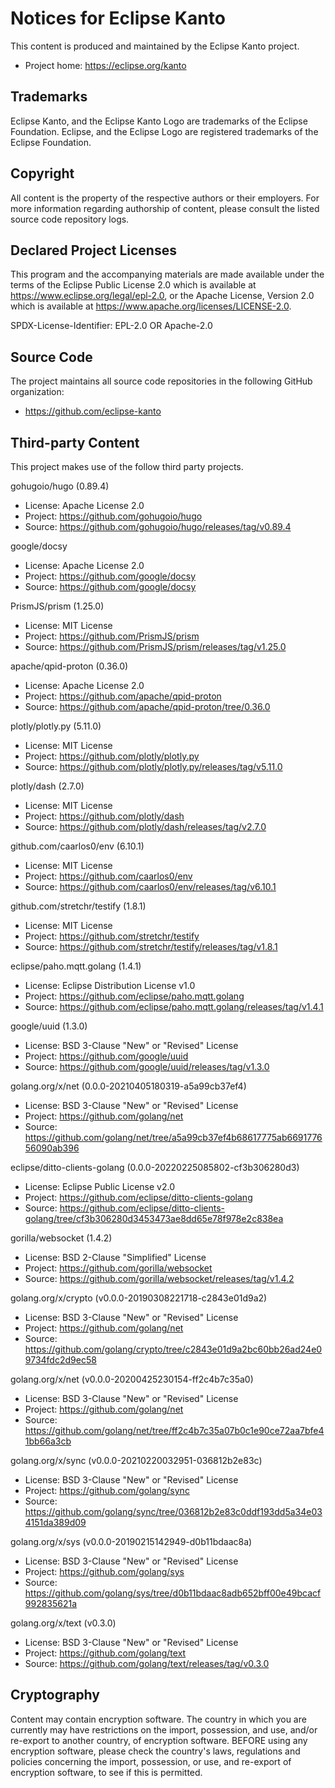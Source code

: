 # Notices for Eclipse Kanto

This content is produced and maintained by the Eclipse Kanto project.

* Project home: https://eclipse.org/kanto

## Trademarks

Eclipse Kanto, and the Eclipse Kanto Logo are trademarks of the Eclipse Foundation.
Eclipse, and the Eclipse Logo are registered trademarks of the Eclipse Foundation.

## Copyright

All content is the property of the respective authors or their employers.
For more information regarding authorship of content, please consult the
listed source code repository logs.

## Declared Project Licenses

This program and the accompanying materials are made available under the terms
of the Eclipse Public License 2.0 which is available at
https://www.eclipse.org/legal/epl-2.0, or the Apache License, Version 2.0 which
is available at https://www.apache.org/licenses/LICENSE-2.0.

SPDX-License-Identifier: EPL-2.0 OR Apache-2.0

## Source Code

The project maintains all source code repositories in the following GitHub organization:

* https://github.com/eclipse-kanto

## Third-party Content

This project makes use of the follow third party projects.

gohugoio/hugo (0.89.4)

* License: Apache License 2.0
* Project: https://github.com/gohugoio/hugo
* Source:  https://github.com/gohugoio/hugo/releases/tag/v0.89.4

google/docsy

* License: Apache License 2.0
* Project: https://github.com/google/docsy
* Source:  https://github.com/google/docsy

PrismJS/prism (1.25.0)

* License: MIT License
* Project: https://github.com/PrismJS/prism
* Source:  https://github.com/PrismJS/prism/releases/tag/v1.25.0

apache/qpid-proton (0.36.0)

* License: Apache License 2.0
* Project: https://github.com/apache/qpid-proton
* Source:  https://github.com/apache/qpid-proton/tree/0.36.0

plotly/plotly.py (5.11.0)

* License: MIT License
* Project: https://github.com/plotly/plotly.py
* Source:  https://github.com/plotly/plotly.py/releases/tag/v5.11.0

plotly/dash (2.7.0)

* License: MIT License
* Project: https://github.com/plotly/dash
* Source:  https://github.com/plotly/dash/releases/tag/v2.7.0

github.com/caarlos0/env (6.10.1)

* License: MIT License
* Project: https://github.com/caarlos0/env
* Source:  https://github.com/caarlos0/env/releases/tag/v6.10.1

github.com/stretchr/testify (1.8.1)

* License: MIT License
* Project: https://github.com/stretchr/testify
* Source:  https://github.com/stretchr/testify/releases/tag/v1.8.1

eclipse/paho.mqtt.golang (1.4.1)

* License: Eclipse Distribution License v1.0
* Project: https://github.com/eclipse/paho.mqtt.golang
* Source:  https://github.com/eclipse/paho.mqtt.golang/releases/tag/v1.4.1

google/uuid (1.3.0)

* License: BSD 3-Clause "New" or "Revised" License
* Project: https://github.com/google/uuid
* Source:  https://github.com/google/uuid/releases/tag/v1.3.0

golang.org/x/net (0.0.0-20210405180319-a5a99cb37ef4)

* License: BSD 3-Clause "New" or "Revised" License
* Project: https://github.com/golang/net
* Source:  https://github.com/golang/net/tree/a5a99cb37ef4b68617775ab669177656090ab396

eclipse/ditto-clients-golang (0.0.0-20220225085802-cf3b306280d3)

* License: Eclipse Public License v2.0
* Project: https://github.com/eclipse/ditto-clients-golang
* Source:  https://github.com/eclipse/ditto-clients-golang/tree/cf3b306280d3453473ae8dd65e78f978e2c838ea

gorilla/websocket (1.4.2)

* License: BSD 2-Clause "Simplified" License
* Project: https://github.com/gorilla/websocket
* Source:  https://github.com/gorilla/websocket/releases/tag/v1.4.2

golang.org/x/crypto (v0.0.0-20190308221718-c2843e01d9a2)

* License: BSD 3-Clause "New" or "Revised" License
* Project: https://github.com/golang/net
* Source:  https://github.com/golang/crypto/tree/c2843e01d9a2bc60bb26ad24e09734fdc2d9ec58

golang.org/x/net (v0.0.0-20200425230154-ff2c4b7c35a0)

* License: BSD 3-Clause "New" or "Revised" License
* Project: https://github.com/golang/net
* Source:  https://github.com/golang/net/tree/ff2c4b7c35a07b0c1e90ce72aa7bfe41bb66a3cb

golang.org/x/sync (v0.0.0-20210220032951-036812b2e83c)

* License: BSD 3-Clause "New" or "Revised" License
* Project: https://github.com/golang/sync
* Source:  https://github.com/golang/sync/tree/036812b2e83c0ddf193dd5a34e034151da389d09

golang.org/x/sys (v0.0.0-20190215142949-d0b11bdaac8a)

* License: BSD 3-Clause "New" or "Revised" License
* Project: https://github.com/golang/sys
* Source:  https://github.com/golang/sys/tree/d0b11bdaac8adb652bff00e49bcacf992835621a

golang.org/x/text (v0.3.0)

* License: BSD 3-Clause "New" or "Revised" License
* Project: https://github.com/golang/text
* Source:  https://github.com/golang/text/releases/tag/v0.3.0

## Cryptography

Content may contain encryption software. The country in which you are currently
may have restrictions on the import, possession, and use, and/or re-export to
another country, of encryption software. BEFORE using any encryption software,
please check the country's laws, regulations and policies concerning the import,
possession, or use, and re-export of encryption software, to see if this is
permitted.
